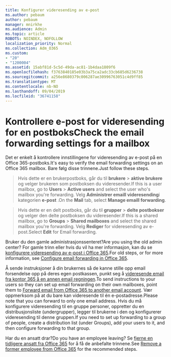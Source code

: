 ```yaml
---
title: Konfigurer videresending av e-post
ms.author: pebaum
author: pebaum
manager: mnirkhe
ms.audience: Admin
ms.topic: article
ROBOTS: NOINDEX, NOFOLLOW
localization_priority: Normal
ms.collection: Adm_O365
ms.custom:
- "20"
- "1200004"
ms.assetid: 15abf81d-5c5d-49da-ac81-1b4daa1809f6
ms.openlocfilehash: f3763840185e03b3a75ca2adc33cb685d6236738
ms.sourcegitcommit: a256e8680379c006287ae30996763051c4d9ff85
ms.translationtype: MT
ms.contentlocale: nb-NO
ms.lasthandoff: 09/04/2019
ms.locfileid: "36741158"
---
```

# <a name="check-the-email-forwarding-settings-for-a-mailbox"></a><span data-ttu-id="2f827-102">Kontrollere e-post for videresending for en postboks</span><span class="sxs-lookup"><span data-stu-id="2f827-102">Check the email forwarding settings for a mailbox</span></span>

<span data-ttu-id="2f827-103">Det er enkelt å kontrollere innstillingene for videresending av e-post på en Office 365-postboks.</span><span class="sxs-lookup"><span data-stu-id="2f827-103">It's easy to verify the email forwarding settings on an Office 365 mailbox.</span></span> <span data-ttu-id="2f827-104">Bare følg disse trinnene.</span><span class="sxs-lookup"><span data-stu-id="2f827-104">Just follow these steps.</span></span>
  
> <span data-ttu-id="2f827-105">Hvis dette er en brukerpostboks, går du til **brukere** \> **aktive brukere** og velger brukeren som postboksen du videresender.</span><span class="sxs-lookup"><span data-stu-id="2f827-105">If this is a user mailbox, go to **Users** \> **Active users** and select the user who's mailbox you're forwarding.</span></span> <span data-ttu-id="2f827-106">Velg **Administrer emaill videresending**i kategorien **e-post** .</span><span class="sxs-lookup"><span data-stu-id="2f827-106">On the **Mail** tab, select **Manage emaill forwarding**.</span></span>
    
> <span data-ttu-id="2f827-107">Hvis dette er en delt postboks, går du til **grupper** \> **delte postbokser** og velger den delte postboksen du videresender.</span><span class="sxs-lookup"><span data-stu-id="2f827-107">If this is a shared mailbox, go to **Groups** \> **Shared mailboxes** and select the shared mailbox you're forwarding.</span></span> <span data-ttu-id="2f827-108">Velg **Rediger** for videresending av e-post.</span><span class="sxs-lookup"><span data-stu-id="2f827-108">Select **Edit** for Email forwarding.</span></span>

<span data-ttu-id="2f827-109">Bruker du den gamle administrasjonssenteret?</span><span class="sxs-lookup"><span data-stu-id="2f827-109">Are you using the old admin center?</span></span> <span data-ttu-id="2f827-110">For gamle trinn eller hvis du vil ha mer informasjon, kan du se [konfigurere videresending av e-post i Office 365](https://docs.microsoft.com/office365/admin/email/configure-email-forwarding).</span><span class="sxs-lookup"><span data-stu-id="2f827-110">For old steps, or for more information, see [Configure email forwarding in Office 365](https://docs.microsoft.com/office365/admin/email/configure-email-forwarding).</span></span>
  
<span data-ttu-id="2f827-111">Å sende instruksjoner å din brukernes så de kanne stille opp email forsendelse opp på deres egen postkassen, punkt seg å [videresende email fra kontor 365 å en annen email regningen](https://support.office.com/article/Forward-email-from-Office-365-to-another-email-account-1ed4ee1e-74f8-4f53-a174-86b748ff6a0e).</span><span class="sxs-lookup"><span data-stu-id="2f827-111">To send instructions to your users so they can set up email forwarding on their own mailboxes, point them to [Forward email from Office 365 to another email account](https://support.office.com/article/Forward-email-from-Office-365-to-another-email-account-1ed4ee1e-74f8-4f53-a174-86b748ff6a0e).</span></span> <span data-ttu-id="2f827-112">Vær oppmerksom på at du bare kan videresende til én e-postadresse.</span><span class="sxs-lookup"><span data-stu-id="2f827-112">Please note that you can forward to only one email address.</span></span> <span data-ttu-id="2f827-113">Hvis du må konfigurere videresending til en gruppe personer, oppretter du en distribusjonsliste (undergrupper), legger til brukerne i den og konfigurerer videresending til denne gruppen.</span><span class="sxs-lookup"><span data-stu-id="2f827-113">If you need to set up forwarding to a group of people, create a distribution list (under Groups), add your users to it, and then configure forwarding to that group.</span></span>
  
<span data-ttu-id="2f827-114">Har du en ansatt drar?</span><span class="sxs-lookup"><span data-stu-id="2f827-114">Do you have an employee leaving?</span></span> <span data-ttu-id="2f827-115">Se [fjerne en tidligere ansatt fra Office 365](https://docs.microsoft.com/office365/admin/add-users/remove-former-employee) for å få de anbefalte trinnene.</span><span class="sxs-lookup"><span data-stu-id="2f827-115">See [Remove a former employee from Office 365](https://docs.microsoft.com/office365/admin/add-users/remove-former-employee) for the recommended steps.</span></span>
  